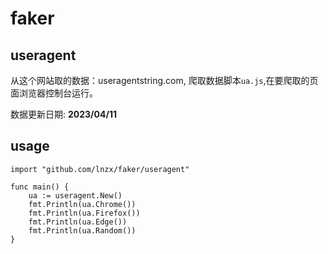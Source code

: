 # faker

## useragent

从这个网站取的数据：useragentstring.com, 爬取数据脚本`ua.js`,在要爬取的页面浏览器控制台运行。

数据更新日期: **2023/04/11**

## usage

```shell
import "github.com/lnzx/faker/useragent"

func main() {
	ua := useragent.New()
	fmt.Println(ua.Chrome())
	fmt.Println(ua.Firefox())
	fmt.Println(ua.Edge())
	fmt.Println(ua.Random())
}
```



